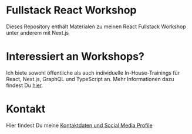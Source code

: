 # Fullstack React Workshop

Dieses Repository enthält Materialen zu meinen React Fullstack Workshop unter anderem mit Next.js

# Interessiert an Workshops?

Ich biete sowohl öffentliche als auch individuelle In-House-Trainings für React, Next.js, GraphQL und TypeScript an.
Mehr Informationen dazu findest Du [hier](https://nilshartmann.net/workshops/).

# Kontakt

Hier findest Du meine [Kontaktdaten und Social Media Profile](https://nilshartmann.net/kontakt)

